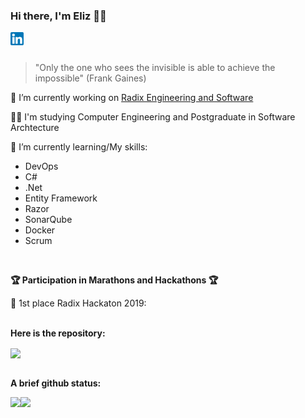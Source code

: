 ### Hi there, I'm Eliz 👩‍💻

<a href="https://www.linkedin.com/in/elizcarvalho/">
  <img align="left" alt="Eliz Carvalho - Linkedin " width="21px" src="https://raw.githubusercontent.com/ElizCarvalho/ElizCarvalho/main/imgs/linkedin.png" />
</a>

<br />
<br />

> "Only the one who sees the invisible is able to achieve the impossible" (Frank Gaines)


🔭 I’m currently working on <a href="http://www.radixeng.com.br/">Radix Engineering and Software</a>
<br/>

👩‍🎓 I'm studying Computer Engineering and 
Postgraduate in Software Archtecture
<br/>

💪 I’m currently learning/My skills: 
- DevOps
- C#
- .Net
- Entity Framework
- Razor
- SonarQube
- Docker 
- Scrum
<br/>

**🏆 Participation in Marathons and Hackathons 🏆**

🥇 1st place Radix Hackaton 2019:
<br/>
<br/>

**Here is the repository:**
<br/>

<a href="https://github.com/ElizCarvalho/Dashboard_Engie">
  <img align="center" src="https://github-readme-stats.vercel.app/api/pin/?username=anacletogiovanna&repo=Dashboard_Engie&theme=onedark" />
</a>  

<br/>
<br/>

**A brief github status:** 

<a href="https://github.com/anuraghazra/github-readme-stats">
  <img align="left" src="https://github-readme-stats.vercel.app/api/top-langs/?username=ElizCarvalho&hide=javascript,html,css,jupyter notebook&theme=onedark" />
</a>

<a href="https://github.com/anuraghazra/github-readme-stats">
  <img align="left" src="https://github-readme-stats.vercel.app/api?username=ElizCarvalho&show_icons=true&theme=onedark" />
</a>

